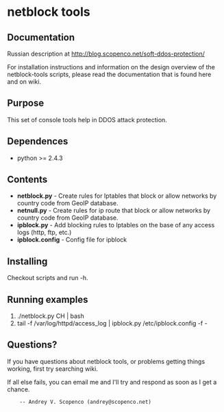 netblock tools
===============

Documentation
--------
Russian description at http://blog.scopenco.net/soft-ddos-protection/

For installation instructions and information on the design overview
of the netblock-tools scripts, please read the documentation that is found here
and on wiki.

Purpose
-------
This set of console tools help in DDOS attack protection.

Dependences
--------
- python >= 2.4.3


Contents
--------

- **netblock.py**           - Create rules for Iptables that block or allow networks by country code from GeoIP database.
- **netnull.py**            - Create rules for ip route that block or allow networks by country code from GeoIP database.
- **ipblock.py**            - Add blocking rules to Iptables on the base of any access logs (http, ftp, etc.)
- **ipblock.config**        - Config file for ipblock

Installing
----------
Checkout scripts and run -h.

Running examples
----------
1. ./netblock.py CH | bash
2. tail -f /var/log/httpd/access_log | ipblock.py /etc/ipblock.config -f -

Questions?
----------

If you have questions about netblock tools, or problems getting things
working, first try searching wiki.

If all else fails, you can email me and I'll try and respond as
soon as I get a chance.

        -- Andrey V. Scopenco (andrey@scopenco.net)

